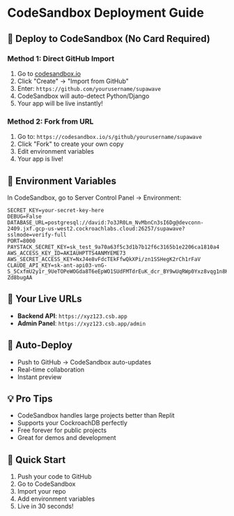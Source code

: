 # CodeSandbox Deployment Guide

## 🚀 **Deploy to CodeSandbox (No Card Required)**

### Method 1: Direct GitHub Import
1. Go to [codesandbox.io](https://codesandbox.io)
2. Click "Create" → "Import from GitHub"
3. Enter: `https://github.com/yourusername/supawave`
4. CodeSandbox will auto-detect Python/Django
5. Your app will be live instantly!

### Method 2: Fork from URL
1. Go to: `https://codesandbox.io/s/github/yourusername/supawave`
2. Click "Fork" to create your own copy
3. Edit environment variables
4. Your app is live!

## 🔧 **Environment Variables**
In CodeSandbox, go to Server Control Panel → Environment:

```
SECRET_KEY=your-secret-key-here
DEBUG=False
DATABASE_URL=postgresql://david:7o3JR0Lm_NvMbnCn3sI6Dg@devconn-2409.jxf.gcp-us-west2.cockroachlabs.cloud:26257/supawave?sslmode=verify-full
PORT=8000
PAYSTACK_SECRET_KEY=sk_test_9a70a63f5c3d1b7b12f6c3165b1e2206ca1810a4
AWS_ACCESS_KEY_ID=AKIAUHPTTS4ANMYEME73
AWS_SECRET_ACCESS_KEY=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
CLAUDE_API_KEY=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
```

## 🎯 **Your Live URLs**
- **Backend API**: `https://xyz123.csb.app`
- **Admin Panel**: `https://xyz123.csb.app/admin`

## 🔄 **Auto-Deploy**
- Push to GitHub → CodeSandbox auto-updates
- Real-time collaboration
- Instant preview

## 💡 **Pro Tips**
- CodeSandbox handles large projects better than Replit
- Supports your CockroachDB perfectly
- Free forever for public projects
- Great for demos and development

## 🚀 **Quick Start**
1. Push your code to GitHub
2. Go to CodeSandbox
3. Import your repo
4. Add environment variables
5. Live in 30 seconds!